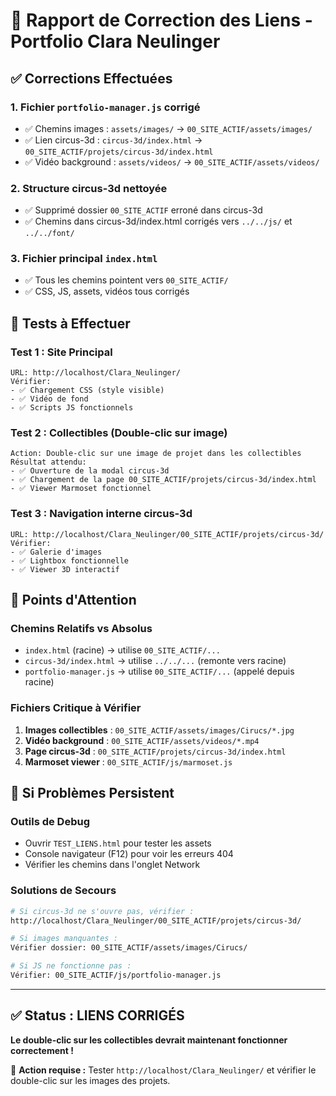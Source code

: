 # 🔧 Rapport de Correction des Liens - Portfolio Clara Neulinger

## ✅ **Corrections Effectuées**

### 1. **Fichier `portfolio-manager.js` corrigé**
- ✅ Chemins images : `assets/images/` → `00_SITE_ACTIF/assets/images/`
- ✅ Lien circus-3d : `circus-3d/index.html` → `00_SITE_ACTIF/projets/circus-3d/index.html`  
- ✅ Vidéo background : `assets/videos/` → `00_SITE_ACTIF/assets/videos/`

### 2. **Structure circus-3d nettoyée**
- ✅ Supprimé dossier `00_SITE_ACTIF` erroné dans circus-3d
- ✅ Chemins dans circus-3d/index.html corrigés vers `../../js/` et `../../font/`

### 3. **Fichier principal `index.html`**
- ✅ Tous les chemins pointent vers `00_SITE_ACTIF/`
- ✅ CSS, JS, assets, vidéos tous corrigés

## 🎯 **Tests à Effectuer**

### Test 1 : Site Principal
```
URL: http://localhost/Clara_Neulinger/
Vérifier:
- ✅ Chargement CSS (style visible)
- ✅ Vidéo de fond
- ✅ Scripts JS fonctionnels
```

### Test 2 : Collectibles (Double-clic sur image)
```
Action: Double-clic sur une image de projet dans les collectibles
Résultat attendu:
- ✅ Ouverture de la modal circus-3d
- ✅ Chargement de la page 00_SITE_ACTIF/projets/circus-3d/index.html
- ✅ Viewer Marmoset fonctionnel
```

### Test 3 : Navigation interne circus-3d
```
URL: http://localhost/Clara_Neulinger/00_SITE_ACTIF/projets/circus-3d/
Vérifier:
- ✅ Galerie d'images
- ✅ Lightbox fonctionnelle
- ✅ Viewer 3D interactif
```

## 🚨 **Points d'Attention**

### Chemins Relatifs vs Absolus
- `index.html` (racine) → utilise `00_SITE_ACTIF/...`
- `circus-3d/index.html` → utilise `../../...` (remonte vers racine)
- `portfolio-manager.js` → utilise `00_SITE_ACTIF/...` (appelé depuis racine)

### Fichiers Critique à Vérifier
1. **Images collectibles** : `00_SITE_ACTIF/assets/images/Cirucs/*.jpg`
2. **Vidéo background** : `00_SITE_ACTIF/assets/videos/*.mp4`
3. **Page circus-3d** : `00_SITE_ACTIF/projets/circus-3d/index.html`
4. **Marmoset viewer** : `00_SITE_ACTIF/js/marmoset.js`

## 🔧 **Si Problèmes Persistent**

### Outils de Debug
- Ouvrir `TEST_LIENS.html` pour tester les assets
- Console navigateur (F12) pour voir les erreurs 404
- Vérifier les chemins dans l'onglet Network

### Solutions de Secours
```bash
# Si circus-3d ne s'ouvre pas, vérifier :
http://localhost/Clara_Neulinger/00_SITE_ACTIF/projets/circus-3d/

# Si images manquantes :
Vérifier dossier: 00_SITE_ACTIF/assets/images/Cirucs/

# Si JS ne fonctionne pas :
Vérifier: 00_SITE_ACTIF/js/portfolio-manager.js
```

---
## ✅ **Status : LIENS CORRIGÉS**

**Le double-clic sur les collectibles devrait maintenant fonctionner correctement !**

🎯 **Action requise :** Tester `http://localhost/Clara_Neulinger/` et vérifier le double-clic sur les images des projets.